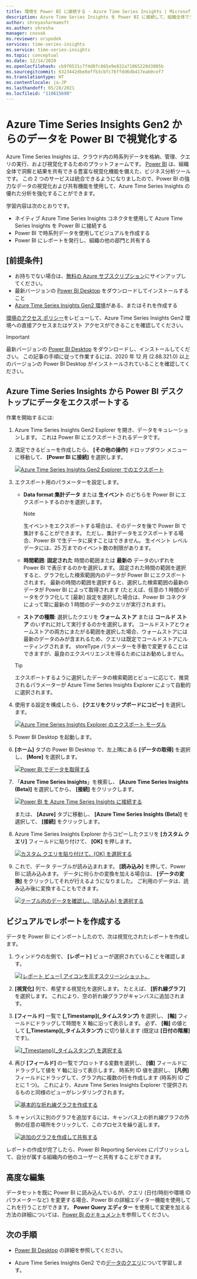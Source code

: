 ```yaml
---
title: 環境を Power BI に接続する - Azure Time Series Insights | Microsoft Docs
description: Azure Time Series Insights を Power BI に接続して、組織全体でデータを共有、グラフ化、表示する方法について説明します。
author: shreyasharmamsft
ms.author: shresha
manager: cnovak
ms.reviewer: orspodek
services: time-series-insights
ms.service: time-series-insights
ms.topic: conceptual
ms.date: 12/14/2020
ms.openlocfilehash: cb9f0531c7f4d0fc865e9e832a71065220d3805b
ms.sourcegitcommit: 6323442dbe8effb3cbfc76ffdd6db417eab0cef7
ms.translationtype: HT
ms.contentlocale: ja-JP
ms.lasthandoff: 05/28/2021
ms.locfileid: "110615698"
---
```

# <a name="visualize-data-from-azure-time-series-insights-in-power-bi"></a>Azure Time Series Insights Gen2 からのデータを Power BI で視覚化する

Azure Time Series Insights は、クラウド内の時系列データを格納、管理、クエリの実行、および視覚化するためのプラットフォームです。 [Power BI](https://powerbi.microsoft.com) は、組織全体で洞察と結果を共有できる豊富な視覚化機能を備えた、ビジネス分析ツールです。 この 2 つのサービスは統合できるようになりましたので、Power BI の強力なデータの視覚化および共有機能を使用して、Azure Time Series Insights の優れた分析を強化することができます。

学習内容は次のとおりです。

* ネイティブ Azure Time Series Insights コネクタを使用して Azure Time Series Insights を Power BI に接続する
* Power BI で時系列データを使用してビジュアルを作成する
* Power BI にレポートを発行し、組織の他の部門と共有する

## <a name="prerequisites"></a>[前提条件]

* お持ちでない場合は、[無料の Azure サブスクリプション](https://azure.microsoft.com/free/)にサインアップしてください。
* 最新バージョンの [Power BI Desktop](https://powerbi.microsoft.com/downloads/) をダウンロードしてインストールすること
* [Azure Time Series Insights Gen2 環境](./how-to-provision-manage.md)がある、またはそれを作成する

[環境のアクセス ポリシー](./concepts-access-policies.md)をレビューして、Azure Time Series Insights Gen2 環境への直接アクセスまたはゲスト アクセスができることを確認してください。

> [!IMPORTANT]
> 最新バージョンの [Power BI Desktop](https://powerbi.microsoft.com/downloads/) をダウンロードし、インストールしてください。 この記事の手順に従って作業するには、2020 年 12 月 (2.88.321.0) 以上のバージョンの Power BI Desktop がインストールされていることを確認してください。

## <a name="export-data-from-azure-time-series-insights-into-power-bi-desktop"></a>Azure Time Series Insights から Power BI デスクトップにデータをエクスポートする

作業を開始するには:

1. Azure Time Series Insights Gen2 Explorer を開き、データをキュレーションします。 これは Power BI にエクスポートされるデータです。
1. 満足できるビューを作成したら、 **[その他の操作]** ドロップダウン メニューに移動して、 **[Power BI に接続]** を選択します。

    [![Azure Time Series Insights Gen2 Explorer でのエクスポート](media/how-to-connect-power-bi/export-from-explorer.jpg)](media/how-to-connect-power-bi/export-from-explorer.jpg#lightbox)

1. エクスポート用のパラメーターを設定します。

   * **Data format**:**集計データ** または **生イベント** のどちらを Power BI にエクスポートするのかを選択します。

       > [!NOTE]
       > 生イベントをエクスポートする場合は、そのデータを後で Power BI で集計することができます。 ただし、集計データをエクスポートする場合、Power BI で生データに戻すことはできません。 生イベント レベル データには、25 万までのイベント数の制限があります。

   * **時間範囲**: **固定された** 時間の範囲または **最新の** データのいずれを Power BI で表示するのかを選択します。 固定された時間の範囲を選択すると、グラフ化した検索範囲内のデータが Power BI にエクスポートされます。 最新の時間の範囲を選択すると、選択した検索範囲の最新のデータが Power BI によって取得されます (たとえば、任意の 1 時間のデータをグラフ化して [最新] 設定を選択した場合は、Power BI コネクタによって常に最新の 1 時間のデータのクエリが実行されます)。

   * **ストアの種類**: 選択したクエリを **ウォーム ストア** または **コールド ストア** のいずれに対して実行するのかを選択します。 コールドストアとウォームストアの両方にまたがる範囲を選択した場合、ウォームストアには最新のデータのみが含まれるため、クエリは既定でコールドストアにルーティングされます。 storeType パラメーターを手動で変更することはできますが、最良のエクスペリエンスを得るためにはお勧めしません。

    > [!TIP]
    > エクスポートするように選択したデータの検索範囲とビューに応じて、推奨されるパラメーターが Azure Time Series Insights Explorer によって自動的に選択されます。

1. 使用する設定を構成したら、 **[クエリをクリップボードにコピー]** を選択します。

    [![Azure Time Series Insights Explorer のエクスポート モーダル](media/how-to-connect-power-bi/choose-explorer-parameters.jpg)](media/how-to-connect-power-bi/choose-explorer-parameters.jpg#lightbox)

1. Power BI Desktop を起動します。

1. **[ホーム]** タブの Power BI Desktop で、左上隅にある **[データの取得]** を選択し、 **[More]** を選択します。

    [![Power BI でデータを取得する](media/how-to-connect-power-bi/get-data-power-bi.jpg)](media/how-to-connect-power-bi/get-data-power-bi.jpg#lightbox)

1. 「**Azure Time Series Insights**」を検索し、 **[Azure Time Series Insights (Beta)]** を選択してから、 **[接続]** をクリックします。

    [![Power BI を Azure Time Series Insights に接続する](media/how-to-connect-power-bi/select-tsi-connector.jpg)](media/how-to-connect-power-bi/select-tsi-connector.jpg#lightbox)

    または、 **[Azure]** タブに移動し、 **[Azure Time Series Insights (Beta)]** を選択して、 **[接続]** をクリックします。

1. Azure Time Series Insights Explorer からコピーしたクエリを **[カスタム クエリ]** フィールドに貼り付けて、 **[OK]** を押します。

    [![カスタム クエリを貼り付けて、[OK] を選択する](media/how-to-connect-power-bi/custom-query-load.png)](media/how-to-connect-power-bi/custom-query-load.png#lightbox)

1. これで、データ テーブルが読み込まれます。 **[読み込み]** を押して、Power BI に読み込みます。 データに何らかの変換を加える場合は、 **[データの変換]** をクリックしてそれが行えるようになりました。 ご利用のデータは、読み込み後に変換することもできます。

    [![テーブル内のデータを確認し、[読み込み] を選択する](media/how-to-connect-power-bi/review-the-loaded-data-table.png)](media/how-to-connect-power-bi/review-the-loaded-data-table.png#lightbox)

## <a name="create-a-report-with-visuals"></a>ビジュアルでレポートを作成する

データを Power BI にインポートしたので、次は視覚化されたレポートを作成します。

1. ウィンドウの左側で、 **[レポート]** ビューが選択されていることを確認します。

   [![[レポート ビュー] アイコンを示すスクリーンショット。](media/how-to-connect-power-bi/select-the-report-view.png)](media/how-to-connect-power-bi/select-the-report-view.png#lightbox)

1. **[視覚化]** 列で、希望する視覚化を選択します。 たとえば、 **[折れ線グラフ]** を選択します。 これにより、空の折れ線グラフがキャンバスに追加されます。

1. **[フィールド]** 一覧で **[_Timestamp]\(_タイムスタンプ\)** を選択し、 **[軸]** フィールドにドラッグして時間を X 軸に沿って表示します。 必ず、 **[軸]** の値として **[_Timestamp]\(_タイムスタンプ\)** に切り替えます (既定は **[日付の階層]** です)。

   [![[_Timestamp]\(_タイムスタンプ\) を選択する](media/how-to-connect-power-bi/select-timestamp.png)](media/how-to-connect-power-bi/select-timestamp.png#lightbox)

1. 再び **[フィールド]** の一覧でプロットする変数を選択し、 **[値]** フィールドにドラッグして値を Y 軸に沿って表示します。 時系列 ID 値を選択し、 **[凡例]** フィールドにドラッグして、グラフ内に複数の行を作成します (時系列 ID ごとに 1 つ)。 これにより、Azure Time Series Insights Explorer で提供されるものと同様のビューがレンダリングされます。

   [![基本的な折れ線グラフを作成する](media/how-to-connect-power-bi/power-bi-line-chart.png)](media/how-to-connect-power-bi/power-bi-line-chart.png#lightbox)

1. キャンバスに別のグラフを追加するには、キャンバス上の折れ線グラフの外側の任意の場所をクリックして、このプロセスを繰り返します。

   [![追加のグラフを作成して共有する](media/how-to-connect-power-bi/power-bi-additional-charts.png)](media/how-to-connect-power-bi/power-bi-additional-charts.png#lightbox)

レポートの作成が完了したら、Power BI Reporting Services にパブリッシュして、自分が属する組織内の他のユーザーと共有することができます。

## <a name="advanced-editing"></a>高度な編集

データセットを既に Power BI に読み込んでいるが、クエリ (日付/時刻や環境 ID パラメーターなど) を変更する場合、Power BI の詳細エディター機能を使用してこれを行うことができます。 **Power Query エディター** を使用して変更を加える方法の詳細については、[Power BI のドキュメント](/power-bi/desktop-query-overview)を参照してください。

## <a name="next-steps"></a>次の手順

* [Power BI Desktop](/power-bi/desktop-query-overview) の詳細を参照してください。

* Azure Time Series Insights Gen2 での[データのクエリ](concepts-query-overview.md)について学習します。